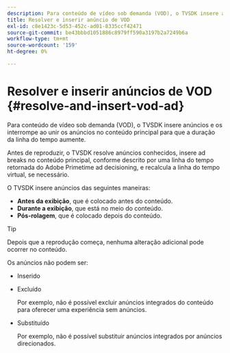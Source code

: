 ```yaml
---
description: Para conteúdo de vídeo sob demanda (VOD), o TVSDK insere anúncios e os interrompe ao unir os anúncios no conteúdo principal para que a duração da linha do tempo aumente.
title: Resolver e inserir anúncio de VOD
exl-id: c8e1423c-5d53-452c-ad01-8335ccf42471
source-git-commit: be43bbbd1051886c8979ff590a3197b2a7249b6a
workflow-type: tm+mt
source-wordcount: '159'
ht-degree: 0%

---
```


# Resolver e inserir anúncios de VOD {#resolve-and-insert-vod-ad}

Para conteúdo de vídeo sob demanda (VOD), o TVSDK insere anúncios e os interrompe ao unir os anúncios no conteúdo principal para que a duração da linha do tempo aumente.

Antes de reproduzir, o TVSDK resolve anúncios conhecidos, insere ad breaks no conteúdo principal, conforme descrito por uma linha do tempo retornada do Adobe Primetime ad decisioning, e recalcula a linha do tempo virtual, se necessário.

O TVSDK insere anúncios das seguintes maneiras:

* **Antes da exibição**, que é colocado antes do conteúdo.
* **Durante a exibição**, que está no meio do conteúdo.
* **Pós-rolagem**, que é colocado depois do conteúdo.

>[!TIP]
>
>Depois que a reprodução começa, nenhuma alteração adicional pode ocorrer no conteúdo.

Os anúncios não podem ser:

* Inserido
* Excluído

   Por exemplo, não é possível excluir anúncios integrados do conteúdo para oferecer uma experiência sem anúncios.
* Substituído

   Por exemplo, não é possível substituir anúncios integrados por anúncios direcionados.
